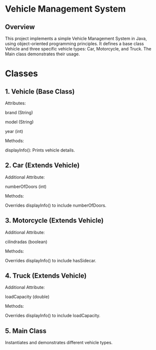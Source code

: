 # Vehicle Management System

## Overview

This project implements a simple Vehicle Management System in Java, using object-oriented programming principles. It defines a base class Vehicle and three specific vehicle types: Car, Motorcycle, and Truck. The Main class demonstrates their usage.

# Classes

## 1. Vehicle (Base Class)

Attributes:

brand (String)

model (String)

year (int)

Methods:

displayInfo(): Prints vehicle details.

## 2. Car (Extends Vehicle)

Additional Attribute:

numberOfDoors (int)

Methods:

Overrides displayInfo() to include numberOfDoors.

## 3. Motorcycle (Extends Vehicle)

Additional Attribute:

cilindradas (boolean)

Methods:

Overrides displayInfo() to include hasSidecar.

## 4. Truck (Extends Vehicle)

Additional Attribute:

loadCapacity (double)

Methods:

Overrides displayInfo() to include loadCapacity.

## 5. Main Class

Instantiates and demonstrates different vehicle types.
